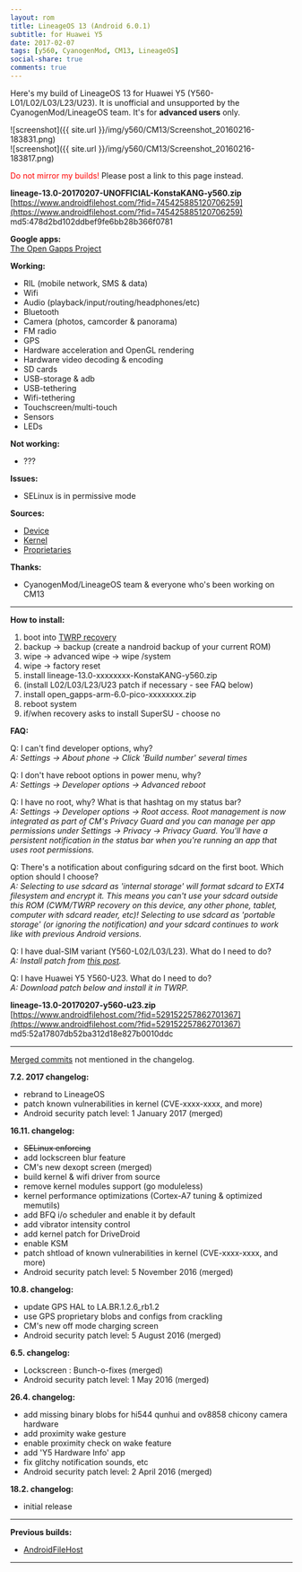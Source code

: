```yaml
---
layout: rom
title: LineageOS 13 (Android 6.0.1)
subtitle: for Huawei Y5
date: 2017-02-07
tags: [y560, CyanogenMod, CM13, LineageOS]
social-share: true
comments: true
---
```


Here's my build of LineageOS 13 for Huawei Y5 (Y560-L01/L02/L03/L23/U23). It is unofficial and unsupported by the CyanogenMod/LineageOS team. It's for **advanced users** only.

![screenshot]({{ site.url }}/img/y560/CM13/Screenshot_20160216-183831.png)  
![screenshot]({{ site.url }}/img/y560/CM13/Screenshot_20160216-183817.png)

<span style="color:#FF0000;">Do not mirror my builds!</span> Please post a link to this page instead.

**lineage-13.0-20170207-UNOFFICIAL-KonstaKANG-y560.zip**  
[https://www.androidfilehost.com/?fid=745425885120706259](https://www.androidfilehost.com/?fid=745425885120706259)  
md5:478d2bd102ddbef9fe6bb28b366f0781


**Google apps:**  
[The Open Gapps Project](http://opengapps.org/?arch=arm&api=6.0&variant=pico)

**Working:**

- RIL (mobile network, SMS & data)
- Wifi
- Audio (playback/input/routing/headphones/etc)
- Bluetooth
- Camera (photos, camcorder & panorama)
- FM radio
- GPS
- Hardware acceleration and OpenGL rendering
- Hardware video decoding & encoding
- SD cards
- USB-storage & adb
- USB-tethering
- Wifi-tethering
- Touchscreen/multi-touch
- Sensors
- LEDs

**Not working:**

- ???

**Issues:**

- SELinux is in permissive mode

**Sources:**

- [Device](https://github.com/KonstaT/android_device_huawei_y560/tree/cm-13.0)
- [Kernel](https://github.com/KonstaT/android_kernel_huawei_msm8909/tree/cm-13.0)
- [Proprietaries](https://github.com/KonstaT/proprietary_vendor_huawei/tree/cm-13.0)

**Thanks:**

- CyanogenMod/LineageOS team & everyone who's been working on CM13

----

**How to install:**

1. boot into [TWRP recovery](/devices/y560/TWRP)
2. backup -> backup (create a nandroid backup of your current ROM)
3. wipe -> advanced wipe -> wipe /system
4. wipe -> factory reset
5. install lineage-13.0-xxxxxxxx-KonstaKANG-y560.zip
6. (install L02/L03/L23/U23 patch if necessary - see FAQ below)
7. install open_gapps-arm-6.0-pico-xxxxxxxx.zip
8. reboot system
9. if/when recovery asks to install SuperSU - choose no

**FAQ:**

Q: I can't find developer options, why?  
*A: Settings -> About phone -> Click 'Build number' several times*

Q: I don't have reboot options in power menu, why?  
*A: Settings -> Developer options -> Advanced reboot*

Q: I have no root, why? What is that hashtag on my status bar?  
*A: Settings -> Developer options -> Root access. Root management is now integrated as part of CM's Privacy Guard and you can manage per app permissions under Settings -> Privacy -> Privacy Guard. You'll have a persistent notification in the status bar when you're running an app that uses root permissions.*

Q: There's a notification about configuring sdcard on the first boot. Which option should I choose?  
*A: Selecting to use sdcard as 'internal storage' will format sdcard to EXT4 filesystem and encrypt it. This means you can't use your sdcard outside this ROM (CWM/TWRP recovery on this device, any other phone, tablet, computer with sdcard reader, etc)! Selecting to use sdcard as 'portable storage' (or ignoring the notification) and your sdcard continues to work like with previous Android versions.*

Q: I have dual-SIM variant (Y560-L02/L03/L23). What do I need to do?  
*A: Install patch from [this post](http://forum.xda-developers.com/showpost.php?p=65104843&postcount=49).*

Q: I have Huawei Y5 Y560-U23. What do I need to do?  
*A: Download patch below and install it in TWRP.*

**lineage-13.0-20170207-y560-u23.zip**  
[https://www.androidfilehost.com/?fid=529152257862701367](https://www.androidfilehost.com/?fid=529152257862701367)  
md5:52a17807db52ba312d18e827b0010ddc

----

[Merged commits](https://review.lineageos.org/#/q/status:merged++branch:cm-13.0+-project:%255E.*device.*+-project:%255E.*kernel.*,n,z) not mentioned in the changelog.

**7.2. 2017 changelog:**

- rebrand to LineageOS
- patch known vulnerabilities in kernel (CVE-xxxx-xxxx, and more)
- Android security patch level: 1 January 2017 (merged)

**16.11. changelog:**

- <s>SELinux enforcing</s>
- add lockscreen blur feature
- CM's new dexopt screen (merged)
- build kernel & wifi driver from source
- remove kernel modules support (go moduleless)
- kernel performance optimizations (Cortex-A7 tuning & optimized memutils)
- add BFQ i/o scheduler and enable it by default
- add vibrator intensity control
- add kernel patch for DriveDroid
- enable KSM
- patch shtload of known vulnerabilities in kernel (CVE-xxxx-xxxx, and more)
- Android security patch level: 5 November 2016 (merged)

**10.8. changelog:**

- update GPS HAL to LA.BR.1.2.6_rb1.2
- use GPS proprietary blobs and configs from crackling
- CM's new off mode charging screen
- Android security patch level: 5 August 2016 (merged)

**6.5. changelog:**

- Lockscreen : Bunch-o-fixes (merged)
- Android security patch level: 1 May 2016 (merged)

**26.4. changelog:**

- add missing binary blobs for hi544 qunhui and ov8858 chicony camera hardware
- add proximity wake gesture
- enable proximity check on wake feature
- add 'Y5 Hardware Info' app
- fix glitchy notification sounds, etc
- Android security patch level: 2 April 2016 (merged)

**18.2. changelog:**

- initial release

----

**Previous builds:**

- [AndroidFileHost](https://www.androidfilehost.com/?w=files&flid=90079)

----
